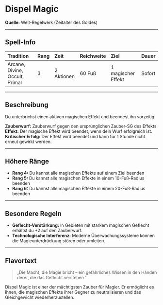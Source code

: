 # **Dispel Magic**
**Quelle:** Welt-Regelwerk (Zeitalter des Goldes)

---

## **Spell-Info**
| **Tradition** | **Rang** | **Zeit** | **Reichweite** | **Ziel** | **Dauer** |
|:--|:--|:--|:--|:--|:--|
| Arcane, Divine, Occult, Primal | 3 | 2 Aktionen | 60 Fuß | 1 magischer Effekt | Sofort |

---

## **Beschreibung**
Du unterbrichst einen aktiven magischen Effekt und beendest ihn vorzeitig.

**Zauberwurf:** Zauberwurf gegen den ursprünglichen Zauber-SG des Effekts
**Effekt:** Der magische Effekt wird beendet, wenn dein Wurf erfolgreich ist.
**Kritischer Erfolg:** Der Effekt wird beendet und kann für 1 Stunde nicht erneut gewirkt werden.

---

## **Höhere Ränge**
- **Rang 4:** Du kannst alle magischen Effekte auf einem Ziel beenden
- **Rang 5:** Du kannst alle magischen Effekte in einem 10-Fuß-Radius beenden
- **Rang 6:** Du kannst alle magischen Effekte in einem 20-Fuß-Radius beenden

---

## **Besondere Regeln**
- **Geflecht-Verstärkung:** In Gebieten mit starkem magischen Geflecht erhältst du +2 auf den Zauberwurf.
- **Technologische Interferenz:** Moderne Überwachungssysteme können die Magieunterdrückung stören oder umleiten.

---

## **Flavortext**
> „Die Macht, die Magie bricht – ein gefährliches Wissen in den Händen derer, die das Geflecht verstehen."

Dispel Magic ist einer der mächtigsten Zauber für Magier. Er ermöglicht es ihnen, die magischen Effekte ihrer Gegner zu neutralisieren und das Gleichgewicht wiederherzustellen.
